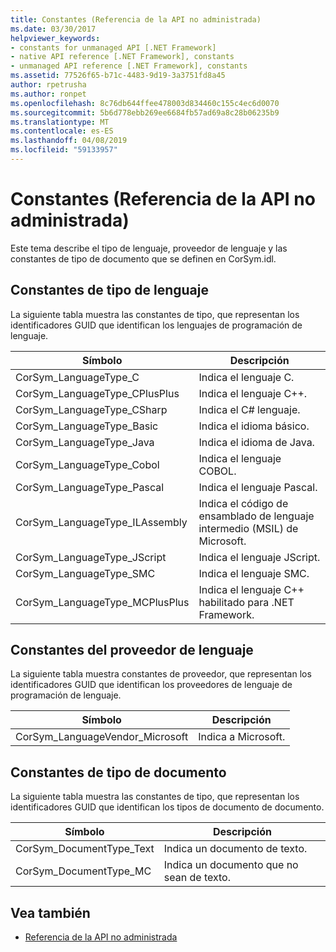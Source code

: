 ```yaml
---
title: Constantes (Referencia de la API no administrada)
ms.date: 03/30/2017
helpviewer_keywords:
- constants for unmanaged API [.NET Framework]
- native API reference [.NET Framework], constants
- unmanaged API reference [.NET Framework], constants
ms.assetid: 77526f65-b71c-4483-9d19-3a3751fd8a45
author: rpetrusha
ms.author: ronpet
ms.openlocfilehash: 8c76db644ffee478003d834460c155c4ec6d0070
ms.sourcegitcommit: 5b6d778ebb269ee6684fb57ad69a8c28b06235b9
ms.translationtype: MT
ms.contentlocale: es-ES
ms.lasthandoff: 04/08/2019
ms.locfileid: "59133957"
---
```

# <a name="constants-unmanaged-api-reference"></a>Constantes (Referencia de la API no administrada)
Este tema describe el tipo de lenguaje, proveedor de lenguaje y las constantes de tipo de documento que se definen en CorSym.idl.  
  
## <a name="language-type-constants"></a>Constantes de tipo de lenguaje  
 La siguiente tabla muestra las constantes de tipo, que representan los identificadores GUID que identifican los lenguajes de programación de lenguaje.  
  
|Símbolo|Descripción|  
|------------|-----------------|  
|CorSym_LanguageType_C|Indica el lenguaje C.|  
|CorSym_LanguageType_CPlusPlus|Indica el lenguaje C++.|  
|CorSym_LanguageType_CSharp|Indica el C# lenguaje.|  
|CorSym_LanguageType_Basic|Indica el idioma básico.|  
|CorSym_LanguageType_Java|Indica el idioma de Java.|  
|CorSym_LanguageType_Cobol|Indica el lenguaje COBOL.|  
|CorSym_LanguageType_Pascal|Indica el lenguaje Pascal.|  
|CorSym_LanguageType_ILAssembly|Indica el código de ensamblado de lenguaje intermedio (MSIL) de Microsoft.|  
|CorSym_LanguageType_JScript|Indica el lenguaje JScript.|  
|CorSym_LanguageType_SMC|Indica el lenguaje SMC.|  
|CorSym_LanguageType_MCPlusPlus|Indica el lenguaje C++ habilitado para .NET Framework.|  
  
## <a name="language-vendor-constants"></a>Constantes del proveedor de lenguaje  
 La siguiente tabla muestra constantes de proveedor, que representan los identificadores GUID que identifican los proveedores de lenguaje de programación de lenguaje.  
  
|Símbolo|Descripción|  
|------------|-----------------|  
|CorSym_LanguageVendor_Microsoft|Indica a Microsoft.|  
  
## <a name="document-type-constants"></a>Constantes de tipo de documento  
 La siguiente tabla muestra las constantes de tipo, que representan los identificadores GUID que identifican los tipos de documento de documento.  
  
|Símbolo|Descripción|  
|------------|-----------------|  
|CorSym_DocumentType_Text|Indica un documento de texto.|  
|CorSym_DocumentType_MC|Indica un documento que no sean de texto.|  
  
## <a name="see-also"></a>Vea también

- [Referencia de la API no administrada](../../../docs/framework/unmanaged-api/index.md)
